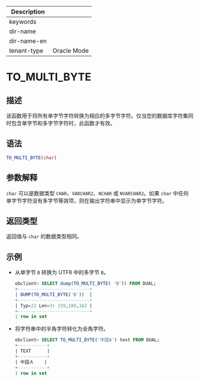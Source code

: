| Description   |                 |
|---------------|-----------------|
| keywords      |                 |
| dir-name      |                 |
| dir-name-en   |                 |
| tenant-type   | Oracle Mode     |

# TO_MULTI_BYTE

## 描述

该函数用于将所有单字节字符转换为相应的多字节字符。仅当您的数据库字符集同时包含单字节和多字节字符时，此函数才有效。

## 语法

```sql
TO_MULTI_BYTE(char)
```

## 参数解释

`char` 可以是数据类型 `CHAR`、`VARCHAR2`、`NCHAR` 或 `NVARCHAR2`。如果 `char` 中任何单字节字符没有多字节等效项，则在输出字符串中显示为单字节字符。

## 返回类型

返回值与 `char` 的数据类型相同。

## 示例

* 从单字节 `B` 转换为 UTF8 中的多字节 `B`。

  ```sql
  obclient> SELECT dump(TO_MULTI_BYTE( 'B')) FROM DUAL;
  +---------------------------+
  | DUMP(TO_MULTI_BYTE('B'))  |
  +---------------------------+
  | Typ=22 Len=3: 239,188,162 |
  +---------------------------+
  1 row in set
  ```

<!-- -->

* 将字符串中的半角字符转化为全角字符。

  ```sql
  obclient> SELECT TO_MULTI_BYTE('中国A') text FROM DUAL;
  +-----------+
  | TEXT      |
  +-----------+
  | 中国Ａ    |
  +-----------+
  1 row in set
  ```
